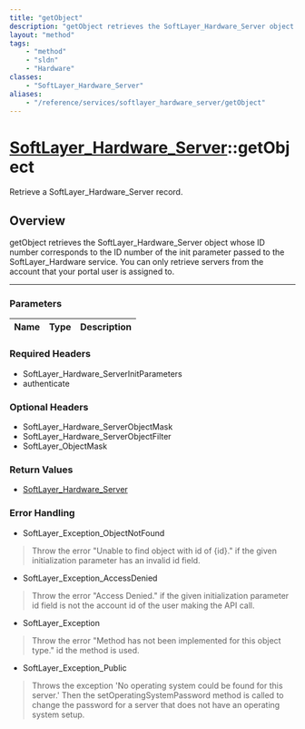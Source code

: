 ```yaml
---
title: "getObject"
description: "getObject retrieves the SoftLayer_Hardware_Server object whose ID number corresponds to the ID number of the init parame... "
layout: "method"
tags:
    - "method"
    - "sldn"
    - "Hardware"
classes:
    - "SoftLayer_Hardware_Server"
aliases:
    - "/reference/services/softlayer_hardware_server/getObject"
---
```

# [SoftLayer_Hardware_Server](/reference/services/SoftLayer_Hardware_Server)::getObject


Retrieve a SoftLayer_Hardware_Server record.


## Overview 
getObject retrieves the SoftLayer_Hardware_Server object whose ID number corresponds to the ID number of the init parameter passed to the SoftLayer_Hardware service. You can only retrieve servers from the account that your portal user is assigned to. 

-----

### Parameters 
|Name | Type | Description |
| --- | --- | --- |


### Required Headers
* SoftLayer_Hardware_ServerInitParameters
* authenticate


### Optional Headers
* SoftLayer_Hardware_ServerObjectMask
* SoftLayer_Hardware_ServerObjectFilter
* SoftLayer_ObjectMask

### Return Values
* <a href='/reference/datatypes/SoftLayer_Hardware_Server'>SoftLayer_Hardware_Server </a>



### Error Handling

* SoftLayer_Exception_ObjectNotFound 

> Throw the error "Unable to find object with id of {id}." if the given initialization parameter has an invalid id field. 

* SoftLayer_Exception_AccessDenied 

> Throw the error "Access Denied." if the given initialization parameter id field is not the account id of the user making the API call. 

* SoftLayer_Exception 

> Throw the error "Method has not been implemented for this object type." id the method is used. 

* SoftLayer_Exception_Public 

> Throws the exception 'No operating system could be found for this server.' Then the setOperatingSystemPassword method is called to change the password for a server that does not have an operating system setup. 



